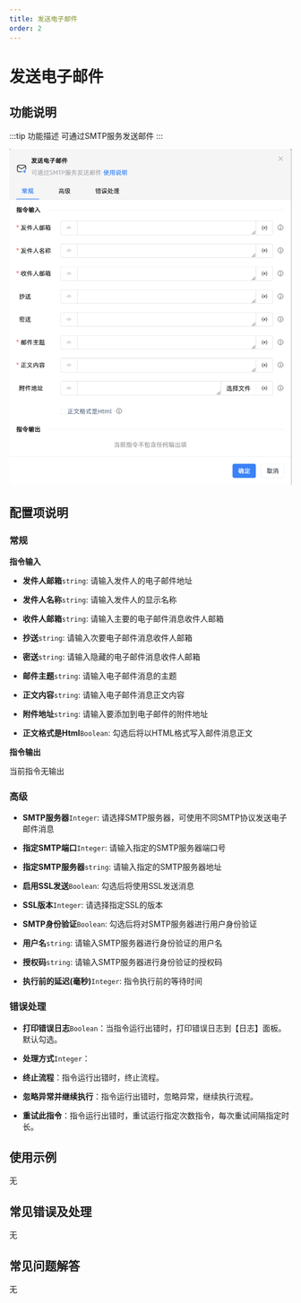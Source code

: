 ```yaml
---
title: 发送电子邮件
order: 2
---
```


# 发送电子邮件

## 功能说明

:::tip 功能描述
可通过SMTP服务发送邮件
:::

![发送电子邮件](../../../assets/发送电子邮件_command.png)

## 配置项说明

### 常规

**指令输入**

- **发件人邮箱**`string`: 请输入发件人的电子邮件地址

- **发件人名称**`string`: 请输入发件人的显示名称

- **收件人邮箱**`string`: 请输入主要的电子邮件消息收件人邮箱

- **抄送**`string`: 请输入次要电子邮件消息收件人邮箱

- **密送**`string`: 请输入隐藏的电子邮件消息收件人邮箱

- **邮件主题**`string`: 请输入电子邮件消息的主题

- **正文内容**`string`: 请输入电子邮件消息正文内容

- **附件地址**`string`: 请输入要添加到电子邮件的附件地址

- **正文格式是Html**`Boolean`: 勾选后将以HTML格式写入邮件消息正文


**指令输出**

当前指令无输出

### 高级

- **SMTP服务器**`Integer`: 请选择SMTP服务器，可使用不同SMTP协议发送电子邮件消息

- **指定SMTP端口**`Integer`: 请输入指定的SMTP服务器端口号

- **指定SMTP服务器**`string`: 请输入指定的SMTP服务器地址

- **启用SSL发送**`Boolean`: 勾选后将使用SSL发送消息

- **SSL版本**`Integer`: 请选择指定SSL的版本

- **SMTP身份验证**`Boolean`: 勾选后将对SMTP服务器进行用户身份验证

- **用户名**`string`: 请输入SMTP服务器进行身份验证的用户名

- **授权码**`string`: 请输入SMTP服务器进行身份验证的授权码

- **执行前的延迟(毫秒)**`Integer`: 指令执行前的等待时间

### 错误处理

- **打印错误日志**`Boolean`：当指令运行出错时，打印错误日志到【日志】面板。默认勾选。

- **处理方式**`Integer`：

 - **终止流程**：指令运行出错时，终止流程。

 - **忽略异常并继续执行**：指令运行出错时，忽略异常，继续执行流程。

 - **重试此指令**：指令运行出错时，重试运行指定次数指令，每次重试间隔指定时长。

## 使用示例
无

## 常见错误及处理

无

## 常见问题解答

无

